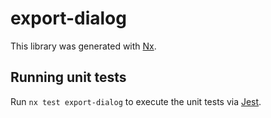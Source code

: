 # export-dialog

This library was generated with [Nx](https://nx.dev).

## Running unit tests

Run `nx test export-dialog` to execute the unit tests via [Jest](https://jestjs.io).

